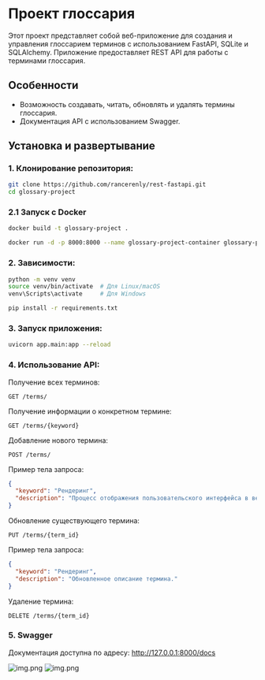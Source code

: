 # Проект глоссария

Этот проект представляет собой веб-приложение для создания и управления глоссарием терминов с использованием FastAPI, SQLite и SQLAlchemy. Приложение предоставляет REST API для работы с терминами глоссария.

## Особенности

- Возможность создавать, читать, обновлять и удалять термины глоссария.
- Документация API с использованием Swagger.

## Установка и развертывание

### 1. Клонирование репозитория:

```bash
git clone https://github.com/rancerenly/rest-fastapi.git
cd glossary-project
```

### 2.1 Запуск с Docker

```bash
docker build -t glossary-project .

docker run -d -p 8000:8000 --name glossary-project-container glossary-project
```

### 2. Зависимости:

```bash
python -m venv venv
source venv/bin/activate  # Для Linux/macOS
venv\Scripts\activate     # Для Windows

pip install -r requirements.txt
```

### 3. Запуск приложения:
```bash
uvicorn app.main:app --reload
```

### 4.  Использование API:
Получение всех терминов:

```GET /terms/```

Получение информации о конкретном термине:

```GET /terms/{keyword}```

Добавление нового термина:

```POST /terms/```

Пример тела запроса:

```json
{
  "keyword": "Рендеринг",
  "description": "Процесс отображения пользовательского интерфейса в веб-приложении."
}
```

Обновление существующего термина:

```PUT /terms/{term_id}```

Пример тела запроса:

```json
{
  "keyword": "Рендеринг",
  "description": "Обновленное описание термина."
}
```

Удаление термина:

```DELETE /terms/{term_id}```

### 5. Swagger

Документация доступна по адресу: http://127.0.0.1:8000/docs

![img.png](imgs/img.png)
![img.png](imgs/img2.png)